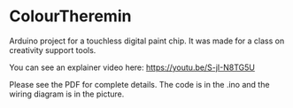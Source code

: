 # ColourTheremin
Arduino project for a touchless digital paint chip. It was made for a class on creativity support tools.

You can see an explainer video here: https://youtu.be/S-jI-N8TG5U

Please see the PDF for complete details.
The code is in the .ino and the wiring diagram is in the picture.

